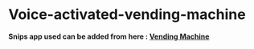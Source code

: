 # Voice-activated-vending-machine
**Snips app used can be added from here : [Vending Machine](https://console.snips.ai/store/en/skill_Kpl1grmn07D)**
